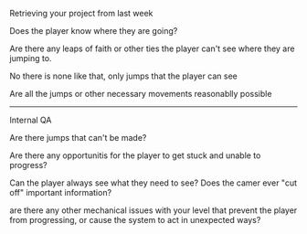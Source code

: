 Retrieving your project from last week

Does the player know where they are going?

Are there any leaps of faith or other ties the player can't see where they are jumping to.

No there is none like that, only jumps that the player can see

Are all the jumps or other necessary movements reasonablly possible 




-----------------------------------------------------------
Internal QA

Are there jumps that can't be made?


Are there any opportunitis for the player to get stuck and unable to progress?



Can the player always see what they need to see? Does the camer ever "cut off" important information?


are there any other mechanical issues with your level that prevent the player from progressing, or cause the system to act in unexpected ways?


